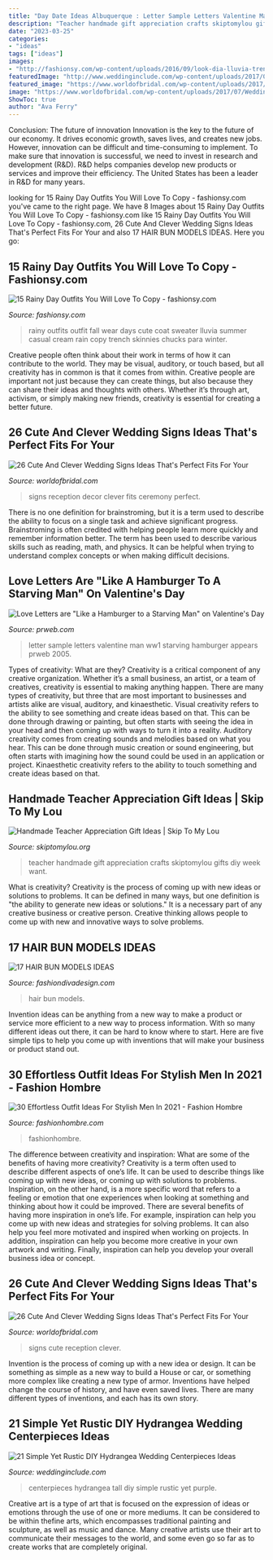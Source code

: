 ```yaml
---
title: "Day Date Ideas Albuquerque : Letter Sample Letters Valentine Man Ww1 Starving Hamburger Appears Prweb 2005"
description: "Teacher handmade gift appreciation crafts skiptomylou gifts diy week want"
date: "2023-03-25"
categories:
- "ideas"
tags: ["ideas"]
images:
- "http://fashionsy.com/wp-content/uploads/2016/09/look-dia-lluvia-trench-zapatillas-vaqueros-bolso-ante-blog-moda-leon-littleblackcoconut-8-630x945.png"
featuredImage: "http://www.weddinginclude.com/wp-content/uploads/2017/07/Purple-and-White-Tall-Hydrangea-Centerpieces.jpg"
featured_image: "https://www.worldofbridal.com/wp-content/uploads/2017/07/Wedding-Signs-24.jpg"
image: "https://www.worldofbridal.com/wp-content/uploads/2017/07/Wedding-Signs-16.jpg"
ShowToc: true
author: "Ava Ferry"
---
```



Conclusion: The future of innovation
Innovation is the key to the future of our economy. It drives economic growth, saves lives, and creates new jobs. However, innovation can be difficult and time-consuming to implement. To make sure that innovation is successful, we need to invest in research and development (R&D). R&D helps companies develop new products or services and improve their efficiency.
The United States has been a leader in R&D for many years.

	

		
looking for 15 Rainy Day Outfits You Will Love To Copy - fashionsy.com you've came to the right page. We have 8 Images about 15 Rainy Day Outfits You Will Love To Copy - fashionsy.com like 15 Rainy Day Outfits You Will Love To Copy - fashionsy.com, 26 Cute And Clever Wedding Signs Ideas That&#039;s Perfect Fits For Your and also 17 HAIR BUN MODELS IDEAS. Here you go:
		
    
## 15 Rainy Day Outfits You Will Love To Copy - Fashionsy.com

<img loading=lazy src="http://fashionsy.com/wp-content/uploads/2016/09/look-dia-lluvia-trench-zapatillas-vaqueros-bolso-ante-blog-moda-leon-littleblackcoconut-8-630x945.png" onerror="this.onerror=null;this.src='https://tse1.mm.bing.net/th?id=OIP.RlK-Xros7L39dFqbYd1gUgDIEs&amp;pid=15.1';" alt="15 Rainy Day Outfits You Will Love To Copy - fashionsy.com">

_Source: fashionsy.com_

>rainy outfits outfit fall wear days cute coat sweater lluvia summer casual cream rain copy trench skinnies chucks para winter. 

	

Creative people often think about their work in terms of how it can contribute to the world. They may be visual, auditory, or touch based, but all creativity has in common is that it comes from within. Creative people are important not just because they can create things, but also because they can share their ideas and thoughts with others. Whether it’s through art, activism, or simply making new friends, creativity is essential for creating a better future.

    
## 26 Cute And Clever Wedding Signs Ideas That&#039;s Perfect Fits For Your

<img loading=lazy src="https://www.worldofbridal.com/wp-content/uploads/2017/07/Wedding-Signs-16.jpg" onerror="this.onerror=null;this.src='https://tse1.mm.bing.net/th?id=OIP.gOFA2ClEeBxHnZgX5q_jjAHaLI&amp;pid=15.1';" alt="26 Cute And Clever Wedding Signs Ideas That&#039;s Perfect Fits For Your">

_Source: worldofbridal.com_

>signs reception decor clever fits ceremony perfect. 

	

There is no one definition for brainstroming, but it is a term used to describe the ability to focus on a single task and achieve significant progress. Brainstroming is often credited with helping people learn more quickly and remember information better. The term has been used to describe various skills such as reading, math, and physics. It can be helpful when trying to understand complex concepts or when making difficult decisions.

    
## Love Letters Are &quot;Like A Hamburger To A Starving Man&quot; On Valentine&#039;s Day

<img loading=lazy src="http://ww1.prweb.com/prfiles/2005/01/24/201121/sampleletter.jpg" onerror="this.onerror=null;this.src='https://tse1.mm.bing.net/th?id=OIP.ubiJNxdhqvUO5-3q4kZtsgHaLk&amp;pid=15.1';" alt="Love Letters are &quot;Like a Hamburger to a Starving Man&quot; on Valentine&#039;s Day">

_Source: prweb.com_

>letter sample letters valentine man ww1 starving hamburger appears prweb 2005. 

	

Types of creativity: What are they?
Creativity is a critical component of any creative organization. Whether it’s a small business, an artist, or a team of creatives, creativity is essential to making anything happen. There are many types of creativity, but three that are most important to businesses and artists alike are visual, auditory, and kinaesthetic. 
Visual creativity refers to the ability to see something and create ideas based on that. This can be done through drawing or painting, but often starts with seeing the idea in your head and then coming up with ways to turn it into a reality. Auditory creativity comes from creating sounds and melodies based on what you hear. This can be done through music creation or sound engineering, but often starts with imagining how the sound could be used in an application or project. Kinaesthetic creativity refers to the ability to touch something and create ideas based on that.

    
## Handmade Teacher Appreciation Gift Ideas | Skip To My Lou

<img loading=lazy src="http://www.skiptomylou.org/wp-content/uploads/2014/04/handmade-teacher-ideas-1.jpg" onerror="this.onerror=null;this.src='https://tse4.mm.bing.net/th?id=OIP.zuOoaYburoffQ9fGBc1u1gHaKl&amp;pid=15.1';" alt="Handmade Teacher Appreciation Gift Ideas | Skip To My Lou">

_Source: skiptomylou.org_

>teacher handmade gift appreciation crafts skiptomylou gifts diy week want. 

	

What is creativity?
Creativity is the process of coming up with new ideas or solutions to problems. It can be defined in many ways, but one definition is "the ability to generate new ideas or solutions." It is a necessary part of any creative business or creative person. Creative thinking allows people to come up with new and innovative ways to solve problems.

    
## 17 HAIR BUN MODELS IDEAS

<img loading=lazy src="https://www.fashiondivadesign.com/wp-content/uploads/2013/03/HAIR-BUN-MODELS-IDEAS-14.jpg" onerror="this.onerror=null;this.src='https://tse4.mm.bing.net/th?id=OIP.1xCkZwF_1eGAehTQIVbsywHaLH&amp;pid=15.1';" alt="17 HAIR BUN MODELS IDEAS">

_Source: fashiondivadesign.com_

>hair bun models. 

	

Invention ideas can be anything from a new way to make a product or service more efficient to a new way to process information. With so many different ideas out there, it can be hard to know where to start. Here are five simple tips to help you come up with inventions that will make your business or product stand out.

    
## 30 Effortless Outfit Ideas For Stylish Men In 2021 - Fashion Hombre

<img loading=lazy src="https://www.fashionhombre.com/wp-content/uploads/2019/07/Effortless-Outfit-Ideas-For-Stylish-Men-In-2019-2.jpg" onerror="this.onerror=null;this.src='https://tse2.mm.bing.net/th?id=OIP.ZkZO0U5Lwgn7XJOnJ1e0BQHaKJ&amp;pid=15.1';" alt="30 Effortless Outfit Ideas For Stylish Men In 2021 - Fashion Hombre">

_Source: fashionhombre.com_

>fashionhombre. 

	

The difference between creativity and inspiration: What are some of the benefits of having more creativity?
Creativity is a term often used to describe different aspects of one’s life. It can be used to describe things like coming up with new ideas, or coming up with solutions to problems. Inspiration, on the other hand, is a more specific word that refers to a feeling or emotion that one experiences when looking at something and thinking about how it could be improved.
There are several benefits of having more inspiration in one’s life. For example, inspiration can help you come up with new ideas and strategies for solving problems. It can also help you feel more motivated and inspired when working on projects. In addition, inspiration can help you become more creative in your own artwork and writing. Finally, inspiration can help you develop your overall business idea or concept.

    
## 26 Cute And Clever Wedding Signs Ideas That&#039;s Perfect Fits For Your

<img loading=lazy src="https://www.worldofbridal.com/wp-content/uploads/2017/07/Wedding-Signs-24.jpg" onerror="this.onerror=null;this.src='https://tse1.mm.bing.net/th?id=OIP._MZkj62dM_YdFp6kfCDqOgHaLH&amp;pid=15.1';" alt="26 Cute And Clever Wedding Signs Ideas That&#039;s Perfect Fits For Your">

_Source: worldofbridal.com_

>signs cute reception clever. 

	

Invention is the process of coming up with a new idea or design. It can be something as simple as a new way to build a House or car, or something more complex like creating a new type of armor. Inventions have helped change the course of history, and have even saved lives. There are many different types of inventions, and each has its own story.

    
## 21 Simple Yet Rustic DIY Hydrangea Wedding Centerpieces Ideas

<img loading=lazy src="http://www.weddinginclude.com/wp-content/uploads/2017/07/Purple-and-White-Tall-Hydrangea-Centerpieces.jpg" onerror="this.onerror=null;this.src='https://tse2.mm.bing.net/th?id=OIP.DnSFLwfXAqWysoEVjvOtqwHaLH&amp;pid=15.1';" alt="21 Simple Yet Rustic DIY Hydrangea Wedding Centerpieces Ideas">

_Source: weddinginclude.com_

>centerpieces hydrangea tall diy simple rustic yet purple. 

	

Creative art is a type of art that is focused on the expression of ideas or emotions through the use of one or more mediums. It can be considered to be within thefine arts, which encompasses traditional painting and sculpture, as well as music and dance. Many creative artists use their art to communicate their messages to the world, and some even go so far as to create works that are completely original.

